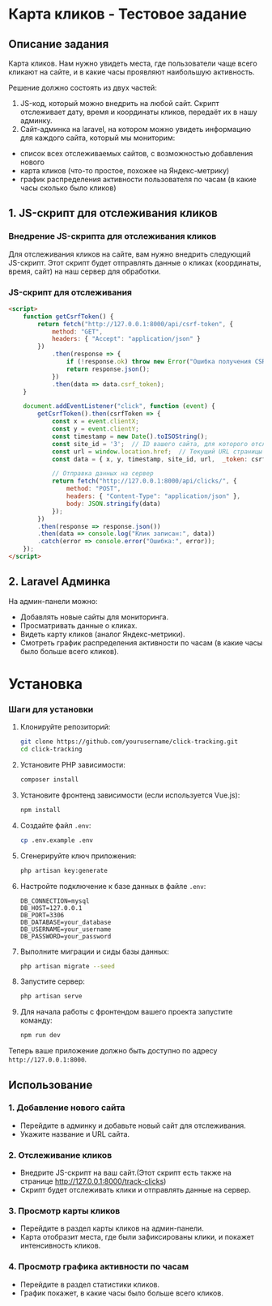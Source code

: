 # Карта кликов - Тестовое задание 

## Описание задания

Карта кликов.
Нам нужно увидеть места, где пользователи чаще всего кликают на сайте, и в какие часы проявляют наибольшую активность.

Решение должно состоять из двух частей:
1. JS-код, который можно внедрить на любой сайт.
   Скрипт отслеживает дату, время и координаты кликов, передаёт их в нашу админку.
2. Сайт-админка на laravel, на котором можно увидеть информацию для каждого сайта, который мы мониторим:
- список всех отслеживаемых сайтов, с возможностью добавления нового
- карта кликов (что-то простое, похожее на Яндекс-метрику)
- график распределения активности пользователя по часам (в какие часы сколько было кликов)


## 1. JS-скрипт для отслеживания кликов
### Внедрение JS-скрипта для отслеживания кликов

Для отслеживания кликов на сайте, вам нужно внедрить следующий JS-скрипт. Этот скрипт будет отправлять данные о кликах (координаты, время, сайт) на наш сервер для обработки.

### JS-скрипт для отслеживания 

```html
<script>
    function getCsrfToken() {
        return fetch("http://127.0.0.1:8000/api/csrf-token", {
            method: "GET",
            headers: { "Accept": "application/json" }
        })
            .then(response => {
                if (!response.ok) throw new Error("Ошибка получения CSRF-токена");
                return response.json();
            })
            .then(data => data.csrf_token);
    }

    document.addEventListener("click", function (event) {
        getCsrfToken().then(csrfToken => {
            const x = event.clientX;
            const y = event.clientY;
            const timestamp = new Date().toISOString();
            const site_id = '3';  // ID вашего сайта, для которого отслеживаются клики
            const url = window.location.href;  // Текущий URL страницы
            const data = { x, y, timestamp, site_id, url,  _token: csrfToken };

            // Отправка данных на сервер
            return fetch("http://127.0.0.1:8000/api/clicks/", {
                method: "POST",
                headers: { "Content-Type": "application/json" },
                body: JSON.stringify(data)
            });
        })
        .then(response => response.json())
        .then(data => console.log("Клик записан:", data))
        .catch(error => console.error("Ошибка:", error));
    });
</script>
```

## 2. Laravel Админка

На админ-панели можно:
- Добавлять новые сайты для мониторинга.
- Просматривать данные о кликах.
- Видеть карту кликов (аналог Яндекс-метрики).
- Смотреть график распределения активности по часам (в какие часы было больше всего кликов).


# Установка

### Шаги для установки

1. Клонируйте репозиторий:

    ```bash
    git clone https://github.com/yourusername/click-tracking.git
    cd click-tracking
    ```

2. Установите PHP зависимости:

    ```bash
    composer install
    ```

3. Установите фронтенд зависимости (если используется Vue.js):

    ```bash
    npm install
    ```

4. Создайте файл `.env`:

    ```bash
    cp .env.example .env
    ```

5. Сгенерируйте ключ приложения:

    ```bash
    php artisan key:generate
    ```

6. Настройте подключение к базе данных в файле `.env`:

    ```env
    DB_CONNECTION=mysql
    DB_HOST=127.0.0.1
    DB_PORT=3306
    DB_DATABASE=your_database
    DB_USERNAME=your_username
    DB_PASSWORD=your_password
    ```

7. Выполните миграции и сиды базы данных:

    ```bash
    php artisan migrate --seed
    ```

8. Запустите сервер:

    ```bash
    php artisan serve
    ```

9. Для начала работы с фронтендом вашего проекта запустите команду:

    ```bash
    npm run dev
    ```

Теперь ваше приложение должно быть доступно по адресу `http://127.0.0.1:8000`.

## Использование

### 1. Добавление нового сайта
- Перейдите в админку и добавьте новый сайт для отслеживания.
- Укажите название и URL сайта.

### 2. Отслеживание кликов
- Внедрите JS-скрипт на ваш сайт.(Этот скрипт есть также на странице http://127.0.0.1:8000/track-clicks)
- Скрипт будет отслеживать клики и отправлять данные на сервер.

### 3. Просмотр карты кликов
- Перейдите в раздел карты кликов на админ-панели.
- Карта отобразит места, где были зафиксированы клики, и покажет интенсивность кликов.

### 4. Просмотр графика активности по часам
- Перейдите в раздел статистики кликов.
- График покажет, в какие часы было больше всего кликов.

